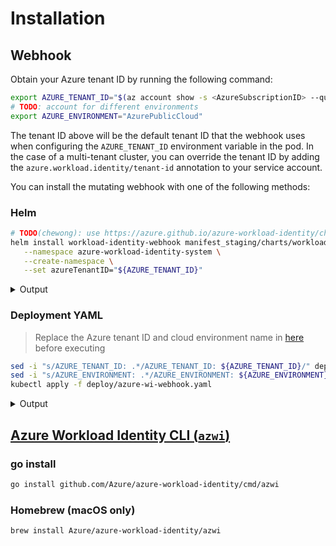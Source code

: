 # Installation

<!-- toc -->

## Webhook

Obtain your Azure tenant ID by running the following command:

```bash
export AZURE_TENANT_ID="$(az account show -s <AzureSubscriptionID> --query tenantId -otsv)"
# TODO: account for different environments
export AZURE_ENVIRONMENT="AzurePublicCloud"
```

The tenant ID above will be the default tenant ID that the webhook uses when configuring the `AZURE_TENANT_ID` environment variable in the pod. In the case of a multi-tenant cluster, you can override the tenant ID by adding the `azure.workload.identity/tenant-id` annotation to your service account.

You can install the mutating webhook with one of the following methods:

### Helm

```bash
# TODO(chewong): use https://azure.github.io/azure-workload-identity/charts
helm install workload-identity-webhook manifest_staging/charts/workload-identity-webhook \
   --namespace azure-workload-identity-system \
   --create-namespace \
   --set azureTenantID="${AZURE_TENANT_ID}"
```

<details>
<summary>Output</summary>

```bash
namespace/azure-workload-identity-system created
NAME: workload-identity-webhook
LAST DEPLOYED: Wed Aug  4 10:49:20 2021
NAMESPACE: azure-workload-identity-system
STATUS: deployed
REVISION: 1
TEST SUITE: None
```

</details>

### Deployment YAML

> Replace the Azure tenant ID and cloud environment name in [here][1] before executing

```bash
sed -i "s/AZURE_TENANT_ID: .*/AZURE_TENANT_ID: ${AZURE_TENANT_ID}/" deploy/azure-wi-webhook.yaml
sed -i "s/AZURE_ENVIRONMENT: .*/AZURE_ENVIRONMENT: ${AZURE_ENVIRONMENT}/" deploy/azure-wi-webhook.yaml
kubectl apply -f deploy/azure-wi-webhook.yaml
```

<details>
<summary>Output</summary>

```bash
namespace/azure-workload-identity-system created
serviceaccount/azure-wi-webhook-admin created
role.rbac.authorization.k8s.io/azure-wi-webhook-manager-role created
clusterrole.rbac.authorization.k8s.io/azure-wi-webhook-manager-role created
rolebinding.rbac.authorization.k8s.io/azure-wi-webhook-manager-rolebinding created
clusterrolebinding.rbac.authorization.k8s.io/azure-wi-webhook-manager-rolebinding created
configmap/azure-wi-webhook-config created
secret/azure-wi-webhook-server-cert created
service/azure-wi-webhook-webhook-service created
deployment.apps/azure-wi-webhook-controller-manager created
mutatingwebhookconfiguration.admissionregistration.k8s.io/azure-wi-webhook-mutating-webhook-configuration created
```

</details>

## [Azure Workload Identity CLI (`azwi`)][2]

### go install

```bash
go install github.com/Azure/azure-workload-identity/cmd/azwi
```

### Homebrew (macOS only)

```bash
brew install Azure/azure-workload-identity/azwi
```

[1]: https://github.com/Azure/azure-workload-identity/blob/1cb9d78159458b0c820c9c08fadf967833c8cdb4/deploy/azure-wi-webhook.yaml#L103-L104

[2]: ./topics/azwi.md
